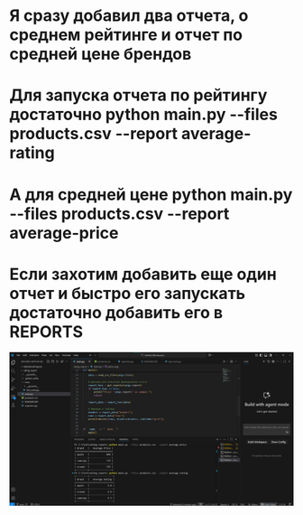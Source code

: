 # Я сразу добавил два отчета, о среднем рейтинге и отчет по средней цене брендов
# Для запуска отчета по рейтингу достаточно python main.py --files products.csv --report average-rating 
# А для средней цене python main.py --files products.csv --report average-price 
# Если захотим добавить еще один отчет и быстро его запускать достаточно добавить его в REPORTS

![image alt](https://github.com/Xlebarity/Brand-Analysis/blob/382bbd1d3d352c2dd13ea1d87eb5dcb19456f10f/Table%20test.png)
